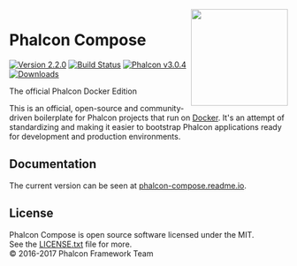 <img align="right" width="175px" src="http://i.imgur.com/mdZ8Ktf.png" />

# Phalcon Compose

[![Version 2.2.0](https://img.shields.io/badge/version-v2.2.0-green.svg)][:release:]
[![Build Status](https://travis-ci.org/phalcon/phalcon-compose.svg?branch=master)][:status:]
[![Phalcon v3.0.4](https://img.shields.io/badge/phalcon-3.0.4-blue.svg)][:phalcon:]
[![Downloads](https://img.shields.io/packagist/dt/sergeyklay/phalcon-compose.svg)][:downloads:]

The official Phalcon Docker Edition

This is an official, open-source and community-driven boilerplate for Phalcon projects that run on [Docker][:docker:].
It's an attempt of standardizing and making it easier to bootstrap Phalcon applications ready for development and
production environments.

## Documentation

The current version can be seen at [phalcon-compose.readme.io][:compose:].

## License

Phalcon Compose is open source software licensed under the MIT.<br>
See the [LICENSE.txt][:license:] file for more.<br>© 2016-2017 Phalcon Framework Team

[:release:]:   https://github.com/phalcon/phalcon-compose/releases
[:status:]:    https://travis-ci.org/phalcon/phalcon-compose
[:phalcon:]:   https://github.com/phalcon/cphalcon
[:downloads:]: https://packagist.org/sergeyklay/phalcon-compose
[:docker:]:    https://www.docker.com
[:compose:]:   https://phalcon-compose.readme.io
[:license:]:   https://github.com/phalcon/phalcon-compose/blob/master/LICENSE.txt
